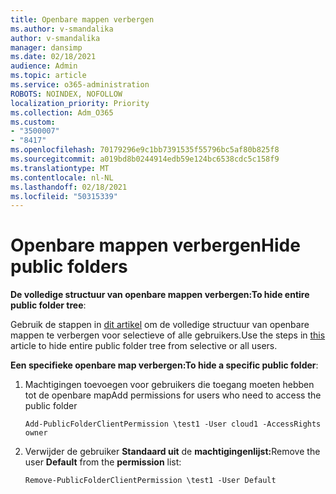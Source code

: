 ```yaml
---
title: Openbare mappen verbergen
ms.author: v-smandalika
author: v-smandalika
manager: dansimp
ms.date: 02/18/2021
audience: Admin
ms.topic: article
ms.service: o365-administration
ROBOTS: NOINDEX, NOFOLLOW
localization_priority: Priority
ms.collection: Adm_O365
ms.custom:
- "3500007"
- "8417"
ms.openlocfilehash: 70179296e9c1bb7391535f55796bc5af80b825f8
ms.sourcegitcommit: a019bd8b0244914edb59e124bc6538cdc5c158f9
ms.translationtype: MT
ms.contentlocale: nl-NL
ms.lasthandoff: 02/18/2021
ms.locfileid: "50315339"
---
```

# <a name="hide-public-folders"></a><span data-ttu-id="4d218-102">Openbare mappen verbergen</span><span class="sxs-lookup"><span data-stu-id="4d218-102">Hide public folders</span></span>

<span data-ttu-id="4d218-103">**De volledige structuur van openbare mappen verbergen:**</span><span class="sxs-lookup"><span data-stu-id="4d218-103">**To hide entire public folder tree**:</span></span>

<span data-ttu-id="4d218-104">Gebruik de stappen in [dit artikel](https://aka.ms/ControlPF) om de volledige structuur van openbare mappen te verbergen voor selectieve of alle gebruikers.</span><span class="sxs-lookup"><span data-stu-id="4d218-104">Use the steps in [this](https://aka.ms/ControlPF) article to hide entire public folder tree from selective or all users.</span></span>

<span data-ttu-id="4d218-105">**Een specifieke openbare map verbergen:**</span><span class="sxs-lookup"><span data-stu-id="4d218-105">**To hide a specific public folder**:</span></span>

1. <span data-ttu-id="4d218-106">Machtigingen toevoegen voor gebruikers die toegang moeten hebben tot de openbare map</span><span class="sxs-lookup"><span data-stu-id="4d218-106">Add permissions for users who need to access the public folder</span></span>

    `Add-PublicFolderClientPermission \test1 -User cloud1 -AccessRights owner`

2. <span data-ttu-id="4d218-107">Verwijder de gebruiker **Standaard uit** de **machtigingenlijst:**</span><span class="sxs-lookup"><span data-stu-id="4d218-107">Remove the user **Default** from the **permission** list:</span></span>

    `Remove-PublicFolderClientPermission \test1 -User Default`

